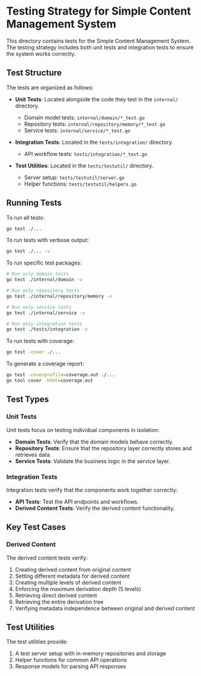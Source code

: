 # Testing Strategy for Simple Content Management System

This directory contains tests for the Simple Content Management System. The testing strategy includes both unit tests and integration tests to ensure the system works correctly.

## Test Structure

The tests are organized as follows:

- **Unit Tests**: Located alongside the code they test in the `internal/` directory.
  - Domain model tests: `internal/domain/*_test.go`
  - Repository tests: `internal/repository/memory/*_test.go`
  - Service tests: `internal/service/*_test.go`

- **Integration Tests**: Located in the `tests/integration/` directory.
  - API workflow tests: `tests/integration/*_test.go`

- **Test Utilities**: Located in the `tests/testutil/` directory.
  - Server setup: `tests/testutil/server.go`
  - Helper functions: `tests/testutil/helpers.go`

## Running Tests

To run all tests:

```bash
go test ./...
```

To run tests with verbose output:

```bash
go test ./... -v
```

To run specific test packages:

```bash
# Run only domain tests
go test ./internal/domain -v

# Run only repository tests
go test ./internal/repository/memory -v

# Run only service tests
go test ./internal/service -v

# Run only integration tests
go test ./tests/integration -v
```

To run tests with coverage:

```bash
go test -cover ./...
```

To generate a coverage report:

```bash
go test -coverprofile=coverage.out ./...
go tool cover -html=coverage.out
```

## Test Types

### Unit Tests

Unit tests focus on testing individual components in isolation:

- **Domain Tests**: Verify that the domain models behave correctly.
- **Repository Tests**: Ensure that the repository layer correctly stores and retrieves data.
- **Service Tests**: Validate the business logic in the service layer.

### Integration Tests

Integration tests verify that the components work together correctly:

- **API Tests**: Test the API endpoints and workflows.
- **Derived Content Tests**: Verify the derived content functionality.

## Key Test Cases

### Derived Content

The derived content tests verify:

1. Creating derived content from original content
2. Setting different metadata for derived content
3. Creating multiple levels of derived content
4. Enforcing the maximum derivation depth (5 levels)
5. Retrieving direct derived content
6. Retrieving the entire derivation tree
7. Verifying metadata independence between original and derived content

## Test Utilities

The test utilities provide:

1. A test server setup with in-memory repositories and storage
2. Helper functions for common API operations
3. Response models for parsing API responses

